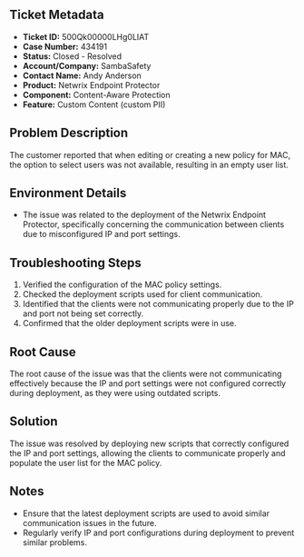 ## Ticket Metadata
- **Ticket ID:** 500Qk00000LHg0LIAT
- **Case Number:** 434191
- **Status:** Closed - Resolved
- **Account/Company:** SambaSafety
- **Contact Name:** Andy Anderson
- **Product:** Netwrix Endpoint Protector
- **Component:** Content-Aware Protection
- **Feature:** Custom Content (custom PII)

## Problem Description
The customer reported that when editing or creating a new policy for MAC, the option to select users was not available, resulting in an empty user list.

## Environment Details
- The issue was related to the deployment of the Netwrix Endpoint Protector, specifically concerning the communication between clients due to misconfigured IP and port settings.

## Troubleshooting Steps
1. Verified the configuration of the MAC policy settings.
2. Checked the deployment scripts used for client communication.
3. Identified that the clients were not communicating properly due to the IP and port not being set correctly.
4. Confirmed that the older deployment scripts were in use.

## Root Cause
The root cause of the issue was that the clients were not communicating effectively because the IP and port settings were not configured correctly during deployment, as they were using outdated scripts.

## Solution
The issue was resolved by deploying new scripts that correctly configured the IP and port settings, allowing the clients to communicate properly and populate the user list for the MAC policy.

## Notes
- Ensure that the latest deployment scripts are used to avoid similar communication issues in the future.
- Regularly verify IP and port configurations during deployment to prevent similar problems.